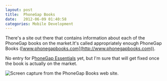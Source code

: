 ```yaml
---
layout: post
title:  PhoneGap Books
date:   2012-06-09 01:40:58
categories: Mobile Development
---
```

There's a site out there that contains information about each of the PhoneGap books on the market.It's called appropriately enough PhoneGap Books ([www.phonegapbooks.com](http://www.phonegapbooks.com)).

No entry for P[honeGap Essentials](http://www.phonegapessentials.com "Link to the PhoneGap Essentials Web Site.") yet, but I'm sure that will get fixed once the book is actually on the market.

![Screen capture from the PhoneGap Books web site.](images/stories/2012/phonegap_books_site.png "PhoneGap Books Web Site")
